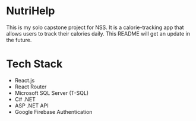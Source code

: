 # NutriHelp

This is my solo capstone project for NSS. It is a calorie-tracking app that allows users to track their calories daily. This README will get an update in the future.


# Tech Stack

- React.js
- React Router
- Microsoft SQL Server (T-SQL)
- C# .NET
- ASP .NET API
- Google Firebase Authentication
